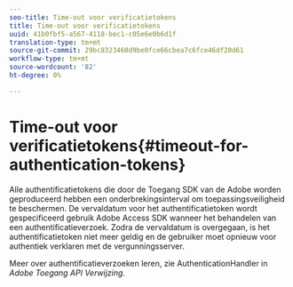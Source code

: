```yaml
---
seo-title: Time-out voor verificatietokens
title: Time-out voor verificatietokens
uuid: 41b0fbf5-a567-4118-bec1-c05e6e0b6d1f
translation-type: tm+mt
source-git-commit: 29bc8323460d9be0fce66cbea7c6fce46df20d61
workflow-type: tm+mt
source-wordcount: '82'
ht-degree: 0%

---
```



# Time-out voor verificatietokens{#timeout-for-authentication-tokens}

Alle authentificatietokens die door de Toegang SDK van de Adobe worden geproduceerd hebben een onderbrekingsinterval om toepassingsveiligheid te beschermen. De vervaldatum voor het authentificatietoken wordt gespecificeerd gebruik Adobe Access SDK wanneer het behandelen van een authentificatieverzoek. Zodra de vervaldatum is overgegaan, is het authentificatietoken niet meer geldig en de gebruiker moet opnieuw voor authentiek verklaren met de vergunningsserver.

Meer over authentificatieverzoeken leren, zie AuthenticationHandler in *Adobe Toegang API Verwijzing*.
